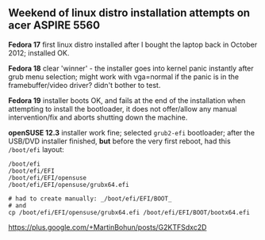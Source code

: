 ## Weekend of linux distro installation attempts on acer ASPIRE 5560

**Fedora 17** first linux distro installed after I bought the laptop back in October 2012; installed OK.

**Fedora 18** clear 'winner' - the installer goes into kernel panic instantly after grub menu selection; might work with vga=normal if the panic is in the framebuffer/video driver? didn't bother to test.  

**Fedora 19** installer boots OK, and fails at the end of the installation when attempting to install the bootloader, it does not offer/allow any manual intervention/fix and aborts shutting down the machine.

**openSUSE 12.3**  installer work fine; selected `grub2-efi` bootloader; after the USB/DVD installer finished, **but** before the very first reboot, had this `/boot/efi` layout:
```
/boot/efi
/boot/efi/EFI
/boot/efi/EFI/opensuse
/boot/efi/EFI/opensuse/grubx64.efi

# had to create manually: _/boot/efi/EFI/BOOT_
# and
cp /boot/efi/EFI/opensuse/grubx64.efi /boot/efi/EFI/BOOT/bootx64.efi
```

https://plus.google.com/+MartinBohun/posts/G2KTFSdxc2D
